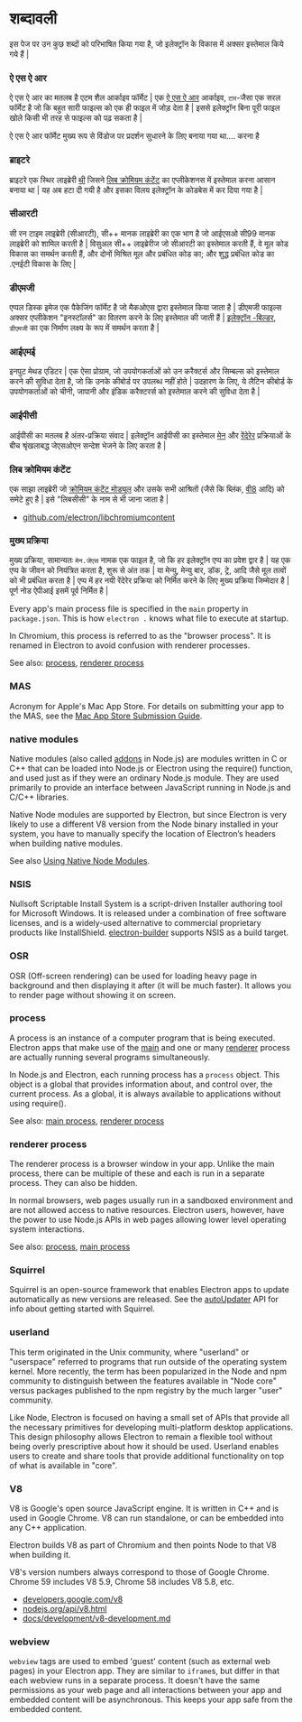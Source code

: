 # शब्दावली

इस पेज पर उन कुछ शब्दों को परिभाषित किया गया है, जो इलेक्ट्रॉन के विकास में अक्सर इस्तेमाल किये गये हैं |

### ऐ एस ऐ आर

ऐ एस ऐ आर का मतलब है एटम शैल आर्काइव फॉर्मेट | एक [ऐ एस ऐ आर](https://github.com/electron/asar) आर्काइव, `टार`-जैसा एक सरल फॉर्मेट है जो कि बहुत सारी फाइल्स को एक ही फाइल में जोड़ देता है | इससे इलेक्ट्रॉन बिना पूरी फाइल खोले किसी भी तरह से फाइल्स को पढ़ सकता है |

ऐ एस ऐ आर फॉर्मेट मुख्य रूप से विंडोज पर प्रदर्शन सुधारने के लिए बनाया गया था.... करना है

### ब्राइटरे

ब्राइटरे एक स्थिर लाइब्रेरी [थी](https://github.com/electron-archive/brightray) जिसने [लिब क्रोमियम कंटेंट](#libchromiumcontent) का एप्लीकेशनस में इस्तेमाल करना आसान बनाया था | यह अब हटा दी गयी है और इसका विलय इलेक्ट्रॉन के कोडबेस में कर दिया गया है |

### सीआरटी

सी रन टाइम लाइब्रेरी (सीआरटी), सी++ मानक लाइब्रेरी का एक भाग है जो आईएसओ सी99 मानक लाइब्रेरी को शामिल करती है | विसुअल सी++ लाइब्रेरीज जो सीआरटी का इस्तेमाल करती हैं, वे मूल कोड विकास का समर्थन करती हैं, और दोनों मिश्रित मूल और प्रबंधित कोड का; और शुद्ध प्रबंधित कोड का .एनईटी विकास के लिए |

### डीएमजी

एप्पल डिस्क इमेज एक पैकेजिंग फॉर्मेट है जो मैकओएस द्वारा इस्तेमाल किया जाता है | डीएमजी फाइल्स अक्सर एप्लीकेशन "इनस्टॉलर्स" का वितरण करने के लिए इस्तेमाल की जाती हैं | [इलेक्ट्रॉन -बिल्डर](https://github.com/electron-userland/electron-builder), `डीएमजी` का एक निर्माण लक्ष्य के रूप में समर्थन करता है |

### आईएमई

इनपुट मेथड एडिटर | एक ऐसा प्रोग्राम, जो उपयोगकर्ताओं को उन करैक्टर्स और सिम्बल्स को इस्तेमाल करने की सुविधा देता है, जो कि उनके कीबोर्ड पर उपलब्ध नहीं होते | उदहारण के लिए, ये लैटिन कीबोर्ड के उपयोगकर्ताओं को चीनी, जापानी और इंडिक करैक्टरर्स को इस्तेमाल करने की सुविधा देता है |

### आईपीसी

आईपीसी का मतलब है अंतर-प्रक्रिया संवाद | इलेक्ट्रॉन आईपीसी का इस्तेमाल [मेन](#main-process) और [रेंदेरेर](#renderer-process) प्रक्रियाओं के बीच श्रृंखलाबद्ध जेएसओएन सन्देश भेजने के लिए करता है |

### लिब क्रोमियम कंटेंट

एक साझा लाइब्रेरी जो [क्रोमियम कंटेंट मोड्यूल](https://www.chromium.org/developers/content-module) और उसके सभी आश्रितों (जैसे कि ब्लिंक, [वी8](#v8) आदि) को समेटे हुए है | इसे "लिबसीसी" के नाम से भी जाना जाता है |

- [github.com/electron/libchromiumcontent](https://github.com/electron/libchromiumcontent)

### मुख्य प्रक्रिया

मुख्य प्रक्रिया, सामान्यतः `मेन.जेएस` नामक एक फाइल है, जो कि हर इलेक्ट्रॉन एप्प का प्रवेश द्वार है | यह एक एप्प के जीवन को नियंत्रित करता है, शुरू से अंत तक | या मेन्यु, मेन्यु बार, डॉक, ट्रे, आदि जैसे मूल तत्वों को भी प्रबंधित करता है | एप्प में हर नयी रेंदेरेर प्रक्रिया को निर्मित करने के लिए मुख्य प्रक्रिया जिम्मेदार है | पूर्ण नोड ऐपीआई इसमें पूर्व निर्मित है |

Every app's main process file is specified in the `main` property in `package.json`. This is how `electron .` knows what file to execute at startup.

In Chromium, this process is referred to as the "browser process". It is renamed in Electron to avoid confusion with renderer processes.

See also: [process](#process), [renderer process](#renderer-process)

### MAS

Acronym for Apple's Mac App Store. For details on submitting your app to the MAS, see the [Mac App Store Submission Guide](tutorial/mac-app-store-submission-guide.md).

### native modules

Native modules (also called [addons](https://nodejs.org/api/addons.html) in Node.js) are modules written in C or C++ that can be loaded into Node.js or Electron using the require() function, and used just as if they were an ordinary Node.js module. They are used primarily to provide an interface between JavaScript running in Node.js and C/C++ libraries.

Native Node modules are supported by Electron, but since Electron is very likely to use a different V8 version from the Node binary installed in your system, you have to manually specify the location of Electron’s headers when building native modules.

See also [Using Native Node Modules](tutorial/using-native-node-modules.md).

### NSIS

Nullsoft Scriptable Install System is a script-driven Installer authoring tool for Microsoft Windows. It is released under a combination of free software licenses, and is a widely-used alternative to commercial proprietary products like InstallShield. [electron-builder](https://github.com/electron-userland/electron-builder) supports NSIS as a build target.

### OSR

OSR (Off-screen rendering) can be used for loading heavy page in background and then displaying it after (it will be much faster). It allows you to render page without showing it on screen.

### process

A process is an instance of a computer program that is being executed. Electron apps that make use of the [main](#main-process) and one or many [renderer](#renderer-process) process are actually running several programs simultaneously.

In Node.js and Electron, each running process has a `process` object. This object is a global that provides information about, and control over, the current process. As a global, it is always available to applications without using require().

See also: [main process](#main-process), [renderer process](#renderer-process)

### renderer process

The renderer process is a browser window in your app. Unlike the main process, there can be multiple of these and each is run in a separate process. They can also be hidden.

In normal browsers, web pages usually run in a sandboxed environment and are not allowed access to native resources. Electron users, however, have the power to use Node.js APIs in web pages allowing lower level operating system interactions.

See also: [process](#process), [main process](#main-process)

### Squirrel

Squirrel is an open-source framework that enables Electron apps to update automatically as new versions are released. See the [autoUpdater](api/auto-updater.md) API for info about getting started with Squirrel.

### userland

This term originated in the Unix community, where "userland" or "userspace" referred to programs that run outside of the operating system kernel. More recently, the term has been popularized in the Node and npm community to distinguish between the features available in "Node core" versus packages published to the npm registry by the much larger "user" community.

Like Node, Electron is focused on having a small set of APIs that provide all the necessary primitives for developing multi-platform desktop applications. This design philosophy allows Electron to remain a flexible tool without being overly prescriptive about how it should be used. Userland enables users to create and share tools that provide additional functionality on top of what is available in "core".

### V8

V8 is Google's open source JavaScript engine. It is written in C++ and is used in Google Chrome. V8 can run standalone, or can be embedded into any C++ application.

Electron builds V8 as part of Chromium and then points Node to that V8 when building it.

V8's version numbers always correspond to those of Google Chrome. Chrome 59 includes V8 5.9, Chrome 58 includes V8 5.8, etc.

- [developers.google.com/v8](https://developers.google.com/v8)
- [nodejs.org/api/v8.html](https://nodejs.org/api/v8.html)
- [docs/development/v8-development.md](development/v8-development.md)

### webview

`webview` tags are used to embed 'guest' content (such as external web pages) in your Electron app. They are similar to `iframe`s, but differ in that each webview runs in a separate process. It doesn't have the same permissions as your web page and all interactions between your app and embedded content will be asynchronous. This keeps your app safe from the embedded content.